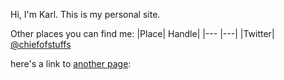 Hi, I'm Karl. This is my personal site.

Other places you can find me:
|Place| Handle|
|---   |---|
|Twitter| [@chiefofstuffs](https://twitter.com/chiefofstuffs)

here's a link to [another page](hello.html): 
